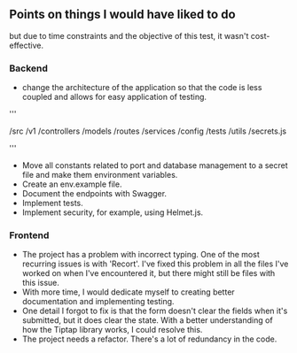 ## Points on things I would have liked to do

but due to time constraints and the objective of this test, it wasn't cost-effective.

### Backend

- change the architecture of the application so that the code is less coupled and allows for easy application of testing.

'''

/src
/v1
/controllers
/models
/routes
/services
/config
/tests
/utils
/secrets.js

'''

- Move all constants related to port and database management to a secret file and make them environment variables.
- Create an env.example file.
- Document the endpoints with Swagger.
- Implement tests.
- Implement security, for example, using Helmet.js.

### Frontend

- The project has a problem with incorrect typing. One of the most recurring issues is with 'Recort'. I've fixed this problem in all the files I've worked on when I've encountered it, but there might still be files with this issue.
- With more time, I would dedicate myself to creating better documentation and implementing testing.
- One detail I forgot to fix is that the form doesn't clear the fields when it's submitted, but it does clear the state. With a better understanding of how the Tiptap library works, I could resolve this.
- The project needs a refactor. There's a lot of redundancy in the code.
